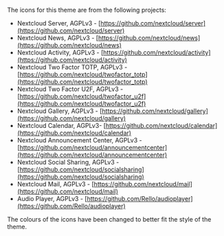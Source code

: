 The icons for this theme are from the following projects:

* Nextcloud Server, AGPLv3 - [https://github.com/nextcloud/server](https://github.com/nextcloud/server)
* Nextcloud News, AGPLv3 - [https://github.com/nextcloud/news](https://github.com/nextcloud/news)
* Nextcloud Activity, AGPLv3 - [https://github.com/nextcloud/activity](https://github.com/nextcloud/activity)
* Nextcloud Two Factor TOTP, AGPLv3 - [https://github.com/nextcloud/twofactor_totp](https://github.com/nextcloud/twofactor_totp)
* Nextcloud Two Factor U2F, AGPLv3 - [https://github.com/nextcloud/twofactor_u2f](https://github.com/nextcloud/twofactor_u2f)
* Nextcloud Gallery, AGPLv3 - [https://github.com/nextcloud/gallery](https://github.com/nextcloud/gallery)
* Nextcloud Calendar, AGPLv3- [https://github.com/nextcloud/calendar](https://github.com/nextcloud/calendar)
* Nextcloud Announcement Center, AGPLv3 - [https://github.com/nextcloud/announcementcenter](https://github.com/nextcloud/announcementcenter)
* Nextcloud Social Sharing, AGPLv3 - [https://github.com/nextcloud/socialsharing](https://github.com/nextcloud/socialsharing)
* Nextcloud Mail, AGPLv3 - [https://github.com/nextcloud/mail](https://github.com/nextcloud/mail)
* Audio Player, AGPLv3 - [https://github.com/Rello/audioplayer](https://github.com/Rello/audioplayer)

The colours of the icons have been changed to better fit the style of the theme.
